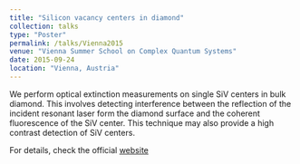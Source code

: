 ```yaml
---
title: "Silicon vacancy centers in diamond"
collection: talks
type: "Poster"
permalink: /talks/Vienna2015
venue: "Vienna Summer School on Complex Quantum Systems"
date: 2015-09-24
location: "Vienna, Austria"
---
```

We perform optical extinction measurements on single SiV centers in bulk diamond. This involves detecting interference
between the reflection of the incident resonant laser form the diamond surface and the coherent fluorescence of the SiV center. This technique may also provide a high contrast detection of SiV centers.

For details, check the official [website](http://www.coqus.at/events/summerschool2015/)
